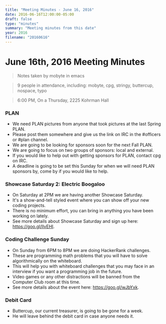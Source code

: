 ```yaml
---
title: "Meeting Minutes - June 16, 2016"
date: 2016-06-16T12:00:00-05:00
draft: false
type: "minutes"
summary: "Meeting minutes from this date"
year: 2016
filename: "20160616"
---
```


# June 16th, 2016 Meeting Minutes
> Notes taken by mobyte in emacs

> 9 people in attendance, including: mobyte, cpg, stringy, buttercup, nospace, typo

> 6:00 PM, On a Thursday, 2225 Kohrman Hall

### PLAN
- We need PLAN pictures from anyone that took pictures at the last Spring PLAN.
- Please post them somewhere and give us the link on IRC in the #officers or #plan channel.
- We are going to be looking for sponsors soon for the next Fall PLAN.
- We are going to focus on two groups of sponsors: local and external.
- If you would like to help out with getting sponsors for PLAN, contact cpg on IRC.
- A deadline is going to be set this Sunday for when we will need PLAN sponsors by, come by if you would like to help.

### Showcase Saturday 2: Electric Boogaloo
- On Saturday at 2PM we are having another Showcase Saturday.
- It's a show-and-tell styled event where you can show off your new coding projects.
- There is no minimum effort, you can bring in anything you have been working on lately.
- See more details about Showcase Saturday and sign up here: https://goo.gl/llvEHI.

### Coding Challenge Sunday
- On Sunday from 6PM to 8PM we are doing HackerRank challenges.
- These are programming math problems that you will have to solve algorithmically on the whiteboard.
- This will help you with whiteboard challenges that you may face in an interview if you want a programming job in the future.
- Video games or any other distractions will be banned from the Computer Club room at this time.
- See more details about the event here: https://goo.gl/wJbYxk.

### Debit Card
- Buttercup, our current treasurer, is going to be gone for a week.
- He will leave behind the debit card in case anyone needs it.
